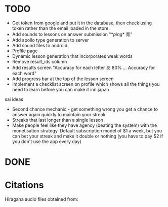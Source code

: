 # TODO

- Get token from google and put it in the database, then check using token rather than the email loaded in the store.
- Add sounds to lessons on answer submission "\*_ping_\* 青"
- Add apollo type generation to server
- Add sound files to android
- Profile page
- Dynamic lesson generation that incorporates weak words
- Remove result_ids column
- Add results screen "Accuracy for each letter あ 80% ... Accuracy for each word"
- Add progress bar at the top of the lesson screen
- Implement a checklist screen on profile which shows all the things you need to learn before you can make it inn japan

sai ideas

- Second chance mechanic - get something wrong you get a chance to answer again quickly to maintain your streak
- Streaks that last longer than a single lesson
- Make people feel like they have agency (beating the system) with the monetisation strategy.
  Default subscription model of $1 a week, but you can bet your streak and make it double or nothing
  (you have to pay $2 if you don't use the app every day)

# DONE

# Citations

Hiragana audio files obtained from:
